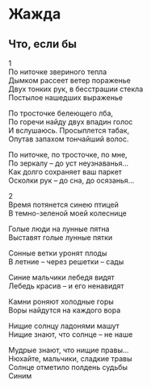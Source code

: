 # Жажда  
  
## Что, если бы  
  
1  
По ниточке звериного тепла  
Дымком рассеет ветер пораженье  
Двух тонких рук, в бесстрашии стекла  
Постылое нашедших выраженье  
  
По тросточке белеющего лба,  
По горечи найду двух впадин голос  
И вслушаюсь. Просыплется табак,  
Опутав запахом тончайший волос.  
  
По ниточке, по тросточке, по мне,  
По зеркалу – до уст неузнаванья…  
Как долго сохраняет ваш паркет  
Осколки рук – до сна, до осязанья…  

2  
Время потянется синею птицей  
В темно-зеленой моей колеснице  
  
Голые люди на лунные пятна  
Выставят голые лунные пятки   
  
Сонные ветки уронят плоды  
В летние – через решетки – сады  
  
Синие мальчики лебедя видят  
Лебедь красив – и его ненавидят  
  
Камни роняют холодные горы  
Воры найдутся на каждого вора  
  
Нищие солнцу ладонями машут  
Нищие знают, что солнце – не наше  
  
Мудрые знают, что нищие правы…  
Нюхайте, мальчики, сладкие травы  
Солнце отметило полдень судьбы  
Синим   